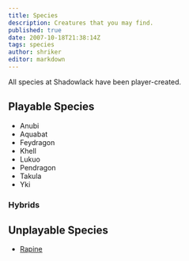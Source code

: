 ```yaml
---
title: Species
description: Creatures that you may find.
published: true
date: 2007-10-18T21:38:14Z
tags: species
author: shriker
editor: markdown
---
```


All species at Shadowlack have been player-created.

## Playable Species

* Anubi
* Aquabat
* Feydragon
* Khell
* Lukuo
* Pendragon
* Takula
* Yki

### Hybrids

## Unplayable Species

* [Rapine](/species/rapine "wikilink")

